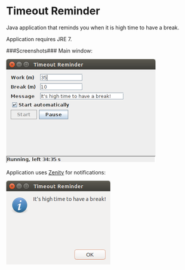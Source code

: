 Timeout Reminder
================
Java application that reminds you when it is high time to have a break.

Application requires JRE 7.

###Screenshots###
Main window: 

![Main window](timeout-reminder.png)

Application uses [Zenity](https://wiki.gnome.org/Projects/Zenity) for notifications:

![Zenity notification](zenity-notification.png)
